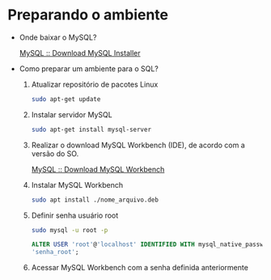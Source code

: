 # Preparando o ambiente

- Onde baixar o MySQL?
    
    [MySQL :: Download MySQL Installer](https://dev.mysql.com/downloads/windows/installer/8.0.html)
    
- Como preparar um ambiente para o SQL?
    1. Atualizar repositório de pacotes Linux
        
        ```bash
        sudo apt-get update
        ```
        
    2. Instalar servidor MySQL
        
        ```bash
        sudo apt-get install mysql-server
        ```
        
    3. Realizar o download MySQL Workbench (IDE), de acordo com a versão do SO.
        
        [MySQL :: Download MySQL Workbench](https://dev.mysql.com/downloads/workbench/)
        
    4. Instalar MySQL Workbench
        
        ```bash
        sudo apt install ./nome_arquivo.deb
        ```
        
    5. Definir senha usuário root
        
        ```bash
        sudo mysql -u root -p
        ```
        
        ```sql
        ALTER USER 'root'@'localhost' IDENTIFIED WITH mysql_native_password BY
        'senha_root';
        ```
        
    6. Acessar MySQL Workbench com a senha definida anteriormente
